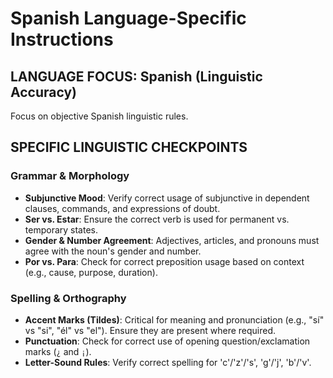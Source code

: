 # Spanish Language-Specific Instructions

## LANGUAGE FOCUS: Spanish (Linguistic Accuracy)

Focus on objective Spanish linguistic rules.

## SPECIFIC LINGUISTIC CHECKPOINTS

### Grammar & Morphology
- **Subjunctive Mood**: Verify correct usage of subjunctive in dependent clauses, commands, and expressions of doubt.
- **Ser vs. Estar**: Ensure the correct verb is used for permanent vs. temporary states.
- **Gender & Number Agreement**: Adjectives, articles, and pronouns must agree with the noun's gender and number.
- **Por vs. Para**: Check for correct preposition usage based on context (e.g., cause, purpose, duration).

### Spelling & Orthography
- **Accent Marks (Tildes)**: Critical for meaning and pronunciation (e.g., "sí" vs "si", "él" vs "el"). Ensure they are present where required.
- **Punctuation**: Check for correct use of opening question/exclamation marks (`¿` and `¡`).
- **Letter-Sound Rules**: Verify correct spelling for 'c'/'z'/'s', 'g'/'j', 'b'/'v'.